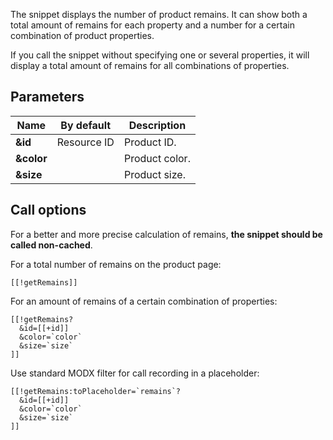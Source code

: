 The snippet displays the number of product remains. It can show both a total amount of remains for each property and a number for a certain combination of product properties.

If you call the snippet without specifying one or several properties, it will display a total amount of remains for all combinations of properties.

## Parameters

Name       | By default  | Description
-----------|-------------|---------------
**&id**    | Resource ID | Product ID.
**&color** |             | Product color.
**&size**  |             | Product size.

## Call options

For a better and more precise calculation of remains, **the snippet should be called non-cached**.

For a total number of remains on the product page:

```modx
[[!getRemains]]
```

For an amount of remains of a certain combination of properties:

```modx
[[!getRemains?
  &id=[[+id]]
  &color=`color`
  &size=`size`
]]
```

Use standard MODX filter for call recording in a placeholder:

```modx
[[!getRemains:toPlaceholder=`remains`?
  &id=[[+id]]
  &color=`color`
  &size=`size`
]]
```
